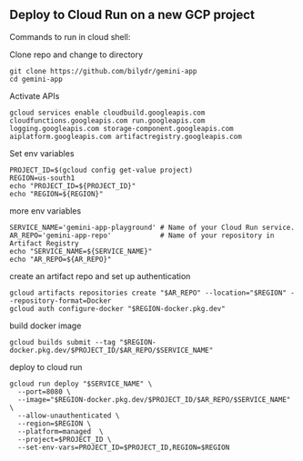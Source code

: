 ## Deploy to Cloud Run on a new GCP project

Commands to run in cloud shell:

Clone repo and change to directory
```
git clone https://github.com/bilydr/gemini-app
cd gemini-app
```

Activate APIs
```
gcloud services enable cloudbuild.googleapis.com cloudfunctions.googleapis.com run.googleapis.com logging.googleapis.com storage-component.googleapis.com aiplatform.googleapis.com artifactregistry.googleapis.com
```

Set env variables
```
PROJECT_ID=$(gcloud config get-value project)
REGION=us-south1
echo "PROJECT_ID=${PROJECT_ID}"
echo "REGION=${REGION}"
```

more env variables
``` 
SERVICE_NAME='gemini-app-playground' # Name of your Cloud Run service.
AR_REPO='gemini-app-repo'            # Name of your repository in Artifact Registry
echo "SERVICE_NAME=${SERVICE_NAME}"
echo "AR_REPO=${AR_REPO}"
```

create an artifact repo and set up authentication
```
gcloud artifacts repositories create "$AR_REPO" --location="$REGION" --repository-format=Docker
gcloud auth configure-docker "$REGION-docker.pkg.dev"
```

build docker image
```
gcloud builds submit --tag "$REGION-docker.pkg.dev/$PROJECT_ID/$AR_REPO/$SERVICE_NAME"
```

deploy to cloud run
```
gcloud run deploy "$SERVICE_NAME" \
  --port=8080 \
  --image="$REGION-docker.pkg.dev/$PROJECT_ID/$AR_REPO/$SERVICE_NAME" \
  --allow-unauthenticated \
  --region=$REGION \
  --platform=managed  \
  --project=$PROJECT_ID \
  --set-env-vars=PROJECT_ID=$PROJECT_ID,REGION=$REGION
  ```

